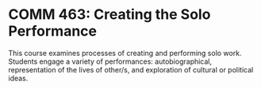 # COMM 463: Creating the Solo Performance

This course examines processes of creating and performing solo work. Students engage a variety of performances: autobiographical, representation of the lives of other/s, and exploration of cultural or political ideas.